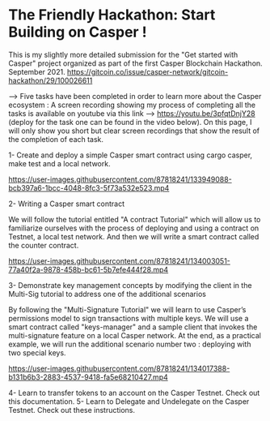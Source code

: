 # The Friendly Hackathon: Start Building on Casper !
This is my slightly more detailed submission for the "Get started with Casper" project organized as part of the first Casper Blockchain Hackathon. September 2021.
https://gitcoin.co/issue/casper-network/gitcoin-hackathon/29/100026611


--> Five tasks have been completed in order to learn more about the Casper ecosystem :
A screen recording showing my process of completing all the tasks is available on youtube via this link --> https://youtu.be/3pfqtDnjY28 (deploy for the task one can be found in the video below). On this page, I will only show you short but clear screen recordings that show the result of the completion of each task.


1- Create and deploy a simple Casper smart contract using cargo casper, make test and a local network.

https://user-images.githubusercontent.com/87818241/133949088-bcb397a6-1bcc-4048-8fc3-5f73a532e523.mp4



2- Writing a Casper smart contract

We will follow the tutorial entitled "A contract Tutorial" which will allow us to familiarize ourselves with the process of deploying and using a contract on Testnet, a local test network. And then we will write a smart contract called the counter contract.

https://user-images.githubusercontent.com/87818241/134003051-77a40f2a-9878-458b-bc61-5b7efe444f28.mp4




3- Demonstrate key management concepts by modifying the client in the Multi-Sig tutorial to address one of the additional scenarios

By following the "Multi-Signature Tutorial" we will learn to use Casper’s permissions model to sign transactions with multiple keys. We will use a smart contract called "keys-manager" and a sample client that invokes the multi-signature feature on a local Casper network. At the end, as a practical example,  we will run the additional scenario number two : deploying with two special keys.

https://user-images.githubusercontent.com/87818241/134017388-b131b6b3-2883-4537-9418-fa5e68210427.mp4





4- Learn to transfer tokens to an account on the Casper Testnet. Check out this documentation.
5- Learn to Delegate and Undelegate on the Casper Testnet. Check out these instructions.






